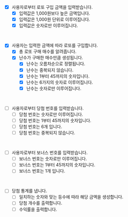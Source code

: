 -[x] 사용자로부터 로또 구입 금액을 입력받습니다.
    -[x] 입력값은 1,000원보다 높은 금액입니다.
    -[x] 입력값은 1,000원 단위로 이루어집니다.
    -[x] 입력값은 숫자로만 이루어집니다.

<br>

-[x] 사용자는 입력한 금액에 따라 로또를 구입합니다.
    -[x] 총 로또 구매 매수를 알려줍니다.
    -[x] 난수가 구매한 매수만큼 생성됩니다.
        -[x] 난수는 오름차순으로 정렬됩니다.
        -[x] 난수는 중복되지 않습니다.
        -[x] 난수는 1부터 45까지의 숫자입니다.
        -[x] 난수는 6가지의 숫자로 이루어집니다.
        -[x] 난수는 숫자로만 이루어집니다.

<br>

-[ ] 사용자로부터 당첨 번호를 입력받습니다.
    -[ ] 당첨 번호는 숫자로만 이루어집니다.
    -[ ] 당첨 번호는 1부터 45까지의 숫자입니다.
    -[ ] 당첨 번호는 6개 입니다.
    -[ ] 당첨 번호는 중복되지 않습니다.

<br>

-[ ] 사용자로부터 보너스 번호를 입력받습니다.
    -[ ] 보너스 번호는 숫자로만 이루어집니다.
    -[ ] 보너스 번호는 1부터 45까지의 숫자입니다.
    -[ ] 보너스 번호는 1개 입니다.

<br>

-[ ] 당첨 통계를 냅니다.
    -[ ] 일치하는 숫자와 맞는 등수에 따라 해당 금액을 생성합니다.
    -[ ] 당첨 개수를 출력합니다.
    -[ ] 수익률을 출력합니다.